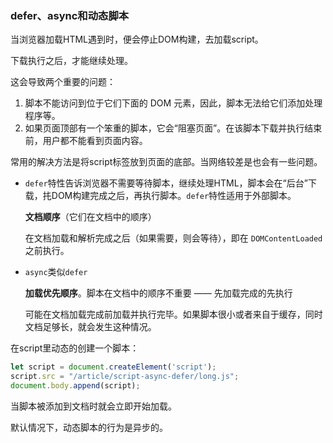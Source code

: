 ### defer、async和动态脚本

当浏览器加载HTML遇到<script>...</script>时，便会停止DOM构建，去加载script。

下载执行之后，才能继续处理。

这会导致两个重要的问题：

1. 脚本不能访问到位于它们下面的 DOM 元素，因此，脚本无法给它们添加处理程序等。
2. 如果页面顶部有一个笨重的脚本，它会“阻塞页面”。在该脚本下载并执行结束前，用户都不能看到页面内容。

常用的解决方法是将script标签放到页面的底部。当网络较差是也会有一些问题。

* `defer`特性告诉浏览器不需要等待脚本，继续处理HTML，脚本会在“后台”下载，扥DOM构建完成之后，再执行脚本。`defer`特性适用于外部脚本。

  **文档顺序**（它们在文档中的顺序）

  在文档加载和解析完成之后（如果需要，则会等待），即在 `DOMContentLoaded` 之前执行。

* `async`类似`defer`

  **加载优先顺序**。脚本在文档中的顺序不重要 —— 先加载完成的先执行

  可能在文档加载完成前加载并执行完毕。如果脚本很小或者来自于缓存，同时文档足够长，就会发生这种情况。

在script里动态的创建一个脚本：

```js
let script = document.createElement('script');
script.src = "/article/script-async-defer/long.js";
document.body.append(script);
```

当脚本被添加到文档时就会立即开始加载。

默认情况下，动态脚本的行为是异步的。